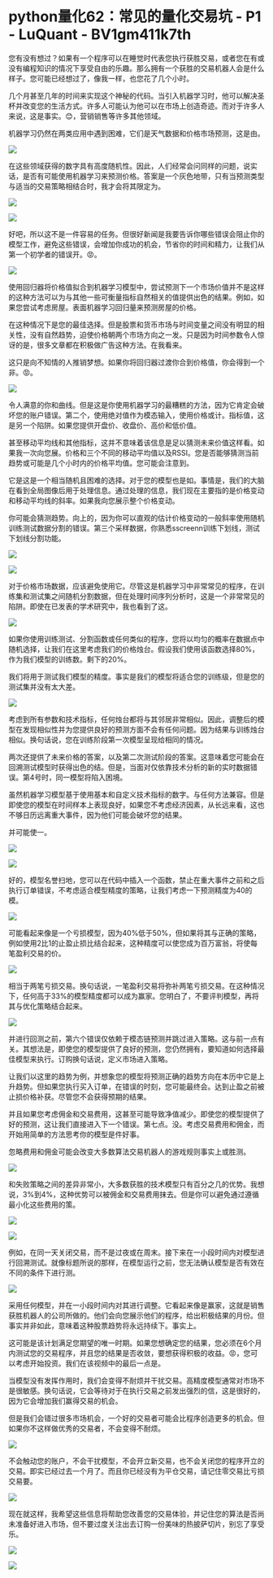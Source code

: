 # python量化62：常见的量化交易坑 - P1 - LuQuant - BV1gm411k7th

您有没有想过？如果有一个程序可以在睡觉时代表您执行获胜交易，或者您在有或没有编程知识的情况下享受自由的乐趣。那么拥有一个获胜的交易机器人会是什么样子。您可能已经想过了，像我一样，也您花了几个小时。

几个月甚至几年的时间来实现这个神秘的代码。当引入机器学习时，他可以解决圣杯并改变您的生活方式。许多人可能认为他可以在市场上创造奇迹。而对于许多人来说，这是事实。😊，营销销售等许多其他领域。

机器学习仍然在两类应用中遇到困难，它们是天气数据和价格市场预测，这是由。

![](img/fc6dea9f4da5f2e7584554bfff61a71c_1.png)

在这些领域获得的数字具有高度随机性。因此，人们经常会问同样的问题，说实话，是否有可能使用机器学习来预测价格。答案是一个灰色地带，只有当预测类型与适当的交易策略相结合时，我才会将其限定为。



![](img/fc6dea9f4da5f2e7584554bfff61a71c_3.png)

![](img/fc6dea9f4da5f2e7584554bfff61a71c_4.png)

好吧，所以这不是一件容易的任务。但很好新闻是我要告诉你哪些错误会阻止你的模型工作，避免这些错误，会增加你成功的机会，节省你的时间和精力，让我们从第一个初学者的错误开。😡。



![](img/fc6dea9f4da5f2e7584554bfff61a71c_6.png)

使用回归器将价格值拟合到机器学习模型中，尝试预测下一个市场价值并不是这样的这种方法可以为与其他一些可衡量指标自然相关的值提供出色的结果。例如，如果您尝试考虑房屋。表面机器学习回归量来预测房屋的价格。

在这种情况下是您的最佳选择。但是股票和货币市场与时间变量之间没有明显的相关性，没有自然趋势，迫使价格朝两个市场方向之一发。只是因为时间参数令人惊讶的是，很多文章都在积极做广告这种方法。在我看来。

这只是向不知情的人推销梦想。如果你将回归器过渡你合到价格值，你会得到一个非。😡。

![](img/fc6dea9f4da5f2e7584554bfff61a71c_8.png)

令人满意的你和曲线。但是这是你使用机器学习的最糟糕的方法，因为它肯定会破坏您的账户错误。第二个，使用绝对值作为模态输入，使用价格或计。指标值，这是另一个陷阱。如果您提供开盘价、收盘价、高价和低价值。

甚至移动平均线和其他指标，这并不意味着该信息是足以猜测未来价值这样看。如果我一次向您展。价格和三个不同的移动平均值以及RSSI。您是否能够猜测当前趋势或可能是几个小时内的价格平均值。您可能会注意到。

它是这是一个相当随机且困难的选择。对于您的模型也是如。事情是，我们的大脑在看到全局图像后用于处理信息。通过处理的信息，我们现在主要指的是价格变动和移动平均线的斜率。如果我向您展示整个价格变动。

你可能会猜测趋势。向上的，因为你可以直观的估计价格变动的一般斜率使用随机训练测试数据分割的错误。第三个采样数据，你熟悉sscreenn训练下划线，测试下划线分割功能。



![](img/fc6dea9f4da5f2e7584554bfff61a71c_10.png)

![](img/fc6dea9f4da5f2e7584554bfff61a71c_11.png)

对于价格市场数据，应该避免使用它。尽管这是机器学习中非常常见的程序，在训练集和测试集之间随机分割数据，但在处理时间序列分析时，这是一个非常常见的陷阱。即使在已发表的学术研究中，我也看到了这。



![](img/fc6dea9f4da5f2e7584554bfff61a71c_13.png)

如果你使用训练测试、分割函数或任何类似的程序，您将以均匀的概率在数据点中随机选择，让我们在这里考虑我们的价格烛台。假设我们使用该函数选择80%，作为我们模型的训练数。剩下的20%。

我们将用于测试我们模型的精度。事实是我们的模型将适合您的训练级，但是您的测试集并没有太大差。

![](img/fc6dea9f4da5f2e7584554bfff61a71c_15.png)

考虑到所有参数和技术指标，任何烛台都将与其邻居非常相似。因此，调整后的模型在发现相似性并为您提供良好的预测方面不会有任何问题。因为结果与训练烛台相似。换句话说，您在训练阶段第一次模型呈现给相同的情况。

两次还提供了未来价格的答案，以及第二次测试阶段的答案。这意味着您可能会在回溯测试模型时获得出色的结。但是，当面对仅依靠技术分析的新的实时数据错误。第4号时，同一模型将陷入困境。

虽然机器学习模型基于使用基本和自定义技术指标的数字。与任何方法兼容。但是即使您的模型在时间样本上表现良好，如果您不考虑经济因素，从长远来看，这也不够日历远离重大事件，因为他们可能会破坏您的结果。

并可能使一。

![](img/fc6dea9f4da5f2e7584554bfff61a71c_17.png)

![](img/fc6dea9f4da5f2e7584554bfff61a71c_18.png)

好的，模型名誉扫地，您可以在代码中插入一个函数，禁止在重大事件之前和之后执行订单错误，不考虑适合模型精度的策略，让我们考虑一下预测精度为40的模。



![](img/fc6dea9f4da5f2e7584554bfff61a71c_20.png)

可能看起来像是一个亏损模型，因为40%低于50%，但如果将其与正确的策略，例如使用2比1的止盈止损比结合起来，这种精度可以使您成为百万富翁，将使每笔盈利交易的价。



![](img/fc6dea9f4da5f2e7584554bfff61a71c_22.png)

相当于两笔亏损交易。换句话说，一笔盈利交易将弥补两笔亏损交易。在这种情况下，任何高于33%的模型精度都可以成为赢家。您明白了，不要评判模型，再将其与优化策略结合起来。



![](img/fc6dea9f4da5f2e7584554bfff61a71c_24.png)

并进行回测之前，第六个错误仅依赖于模态链预测并跳过进入策略。这与前一点有关。其想法是，即使您的模型提供了良好的预测，您仍然拥有，要知道如何选择最佳模型来执行。订购换句话说，定义市场进入策略。

让我们以这里的趋势为例，并想象您的模型将预测正确的趋势方向在本历中它是上升趋势。但如果您执行买入订单，在错误的时刻，您可能最终会。达到止盈之前被止损价格补获。尽管您不会获得预期的结果。

并且如果您考虑佣金和交易费用，这甚至可能导致净值减少。即使您的模型提供了好的预测，这让我们直接进入下一个错误。第七点。没。考虑交易费用和佣金，而开始用简单的方法思考你的模型是件好事。

忽略费用和佣金可能会改变大多数算法交易机器人的游戏规则事实上或胜测。

![](img/fc6dea9f4da5f2e7584554bfff61a71c_26.png)

和失败策略之间的差异非常小，大多数获胜的技术模型只有百分之几的优势。我想说，3%到4%，这种优势可以被佣金和交易费用抹去。但是你可以避免通过遵循最小化这些费用的策。



![](img/fc6dea9f4da5f2e7584554bfff61a71c_28.png)

![](img/fc6dea9f4da5f2e7584554bfff61a71c_29.png)

例如，在同一天关闭交易，而不是过夜或在周末。接下来在一小段时间内对模型进行回溯测试。就像标题所说的那样，在模型运行之前，您无法确认模型是否有效在不同的条件下进行测。



![](img/fc6dea9f4da5f2e7584554bfff61a71c_31.png)

采用任何模型，并在一小段时间内对其进行调整。它看起来像是赢家，这就是销售获胜机器人的公司所做的。他们会向您展示他们的程序，给出积极结果的月份。但事实并非如此，意味着这种股票趋势将永远持续下。事实上。

这可能是该计划满足您期望的唯一时期。如果您想确定您的结果，您必须在6个月内测试您的交易程序，并且您的结果是否收敛，要想获得积极的收益。😡，您可以考虑开始投资。我们在该视频中的最后一点是。

当模型没有发挥作用时，我们会变得不耐烦并干扰交易。高精度模型通常对市场不是很敏感。换句话说，它会等待对于在执行交易之前发出强烈的信，这是很好的，因为它会增加我们赢得交易的机会。

但是我们会错过很多市场机会，一个好的交易者可能会比程序创造更多的机会。但如果你不这样做优秀的交易者，不会变得不耐烦。



![](img/fc6dea9f4da5f2e7584554bfff61a71c_33.png)

不会触动您的账户，不会干扰模型，不会开立新交易，也不会关闭您的程序开立的交易。即实已经过去一个月了。而且你已经没有为平仓交易，请记住零交易比亏损交易要。



![](img/fc6dea9f4da5f2e7584554bfff61a71c_35.png)

现在就这样，我希望这些信息将帮助您改善您的交易体验，并记住您的算法是否尚未准备好进入市场，但不要过度关注出去订购一份美味的热披萨切片，别忘了享受乐。



![](img/fc6dea9f4da5f2e7584554bfff61a71c_37.png)

![](img/fc6dea9f4da5f2e7584554bfff61a71c_38.png)